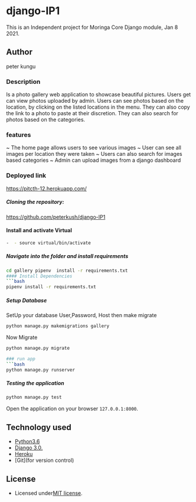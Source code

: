 # django-IP1
This is an Independent project for Moringa Core Django module, Jan 8 2021.

## Author
peter kungu

### Description
Is a photo gallery web application to showcase beautiful pictures. Users get can view photos uploaded by admin. Users can see photos based on the location, by clicking on the listed locations in the menu. They can also copy the link to a photo to paste at their discretion. They can also search for photos based on the categories.

### features
~ The home page allows users to see various images
~ User can see all images per location they were taken
~ Users can also search for images based categories
~ Admin can upload images from a django dashboard

### Deployed link
https://pitcth-12.herokuapp.com/

##### Cloning the repository:

https://github.com/peterkush/django-IP1


#### Install and activate Virtual
 ```bash 
-  - source virtual/bin/activate  
```  

##### Navigate into the folder and install requirements  
 ```bash 
cd gallery pipenv  install -r requirements.txt 
#### Install Dependencies  
 ```bash 
 pipenv install -r requirements.txt 
```  
##### Setup Database  
  SetUp your database User,Password, Host then make migrate  
 ```bash 
python manage.py makemigrations gallery
 ``` 
 Now Migrate  
 ```bash 
 python manage.py migrate 

### run app
 ```bash 
 python manage.py runserver 
```  
##### Testing the application 
 ```bash 
 python manage.py test 
```
Open the application on your browser `127.0.0.1:8000`.  

## Technology used  
  
* [Python3.6](https://www.python.org/)  
* [Django 3.0.](https://docs.djangoproject.com/en/3.0/) 
* [Heroku](https://heroku.com)  
* [Git](for version control)

## License

- Licensed under[MIT license](license).
